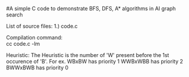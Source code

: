 #A simple C code to demonstrate BFS, DFS, A* algorithms in AI graph search

List of source files:
	1.) code.c
	
Compilation command:	
	cc code.c -lm	

Heuristic:
	The Heuristic is the number of 'W' present before the 1st occurence of 'B'.
	For ex. WBxBW has priority 1
		WWBxWBB has priority 2
		BWWxBWB has priority 0
